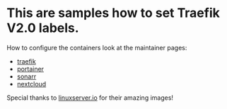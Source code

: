 # This are samples how to set Traefik V2.0 labels.
How to configure the containers look at the maintainer pages:
* [traefik](https://github.com/containous/traefik)
* [portainer](https://github.com/portainer/portainer)
* [sonarr](https://github.com/linuxserver/docker-sonarr)
* [nextcloud](https://github.com/nextcloud/docker)

Special thanks to [linuxserver.io](https://www.linuxserver.io/) for their amazing images!